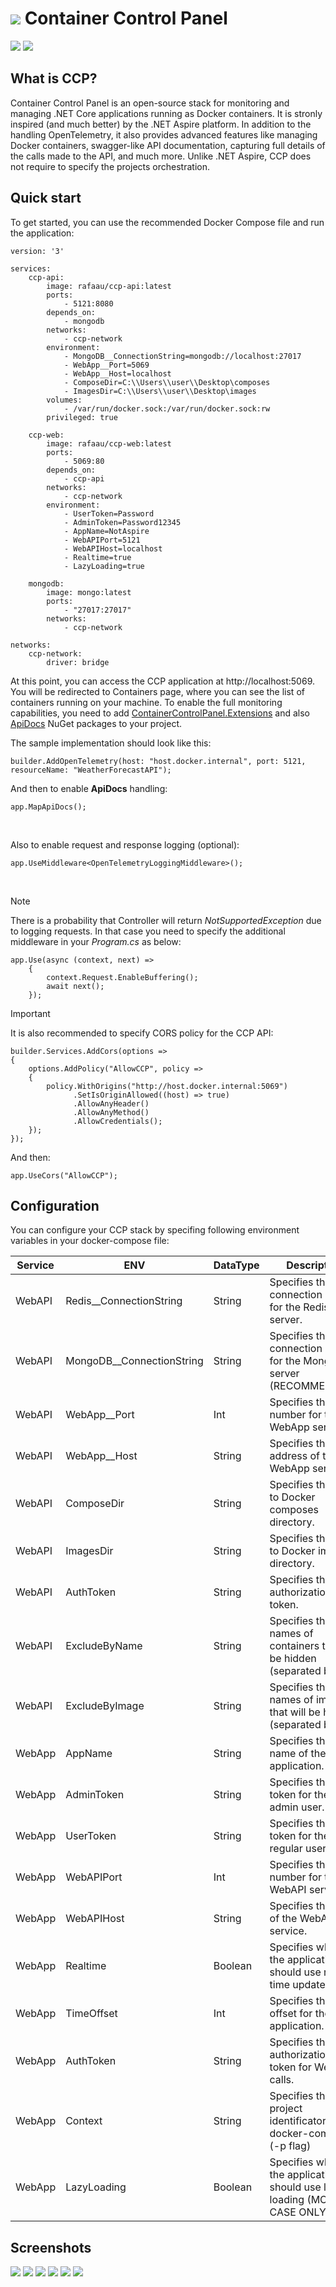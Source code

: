 <h1>
  <img src="https://i.imgur.com/rm066eX.png">
  Container Control Panel
</h1>

<p float="left">
	<img src="https://img.shields.io/badge/.NET-9.0-blue">
	<a href="https://www.nuget.org/packages/ContainerControlPanel.Extensions/">
		<img src="https://img.shields.io/badge/ContainerControlPanel.Extensions-1.0.3-blue">
	</a>
</p>

## What is CCP?
Container Control Panel is an open-source stack for monitoring and managing .NET Core applications running as Docker containers.
It is stronly inspired (and much better) by the .NET Aspire platform. In addition to the handling OpenTelemetry, it also provides
advanced features like managing Docker containers, swagger-like API documentation, capturing full details of the calls made to the
API, and much more. Unlike .NET Aspire, CCP does not require to specify the projects orchestration.

## Quick start
To get started, you can use the recommended Docker Compose file and run the application:
```
version: '3'

services:
    ccp-api:
        image: rafaau/ccp-api:latest
        ports:
            - 5121:8080
        depends_on:
            - mongodb
        networks:
            - ccp-network
        environment:
            - MongoDB__ConnectionString=mongodb://localhost:27017
            - WebApp__Port=5069
            - WebApp__Host=localhost
            - ComposeDir=C:\\Users\\user\\Desktop\composes
            - ImagesDir=C:\\Users\\user\\Desktop\images
        volumes:
            - /var/run/docker.sock:/var/run/docker.sock:rw
        privileged: true

    ccp-web:
        image: rafaau/ccp-web:latest
        ports:
            - 5069:80
        depends_on:
            - ccp-api
        networks:
            - ccp-network
        environment:
            - UserToken=Password
            - AdminToken=Password12345
            - AppName=NotAspire
            - WebAPIPort=5121
            - WebAPIHost=localhost
            - Realtime=true
            - LazyLoading=true

    mongodb:
        image: mongo:latest
        ports:
            - "27017:27017"
        networks:
            - ccp-network     

networks:
    ccp-network:
        driver: bridge

```

At this point, you can access the CCP application at http://localhost:5069. You will be redirected to Containers page, where you can
see the list of containers running on your machine. To enable the full monitoring capabilities, you need to add 
<a href="https://www.nuget.org/packages/ContainerControlPanel.Extensions/">ContainerControlPanel.Extensions</a>
and also <a href="https://www.nuget.org/packages/ApiDocs/">ApiDocs</a> NuGet packages to your project.

The sample implementation should look like this:

```
builder.AddOpenTelemetry(host: "host.docker.internal", port: 5121, resourceName: "WeatherForecastAPI");
```

And then to enable <b>ApiDocs</b> handling:

```
app.MapApiDocs();
```
<br>

Also to enable request and response logging (optional):
```
app.UseMiddleware<OpenTelemetryLoggingMiddleware>();
```
<br>

> [!NOTE]
> There is a probability that Controller will return <i>NotSupportedException</i> due to logging requests. In that case you need to specify the additional middleware in your <i>Program.cs</i> as below:

```
app.Use(async (context, next) =>
    {
        context.Request.EnableBuffering();
        await next();
    });
```

> [!IMPORTANT]
> It is also recommended to specify CORS policy for the CCP API:

```
builder.Services.AddCors(options =>
{
    options.AddPolicy("AllowCCP", policy =>
    {
        policy.WithOrigins("http://host.docker.internal:5069")
              .SetIsOriginAllowed((host) => true)
              .AllowAnyHeader()
              .AllowAnyMethod()
              .AllowCredentials();
    });
});
```

And then:

```
app.UseCors("AllowCCP");
```

## Configuration
You can configure your CCP stack by specifing following environment variables in your docker-compose file:

| Service | ENV                       | DataType   | Description                                                                |
| ------- | ------------------------- | ---------- | -------------------------------------------------------------------------- |
| WebAPI  | Redis__ConnectionString   | String     | Specifies the connection string for the Redis server.                      |
| WebAPI  | MongoDB__ConnectionString | String     | Specifies the connection string for the Mongo server (RECOMMENDED).        |
| WebAPI  | WebApp__Port              | Int        | Specifies the port number for the WebApp service.                          |
| WebAPI  | WebApp__Host              | String     | Specifies the host address of the WebApp service.                          |
| WebAPI  | ComposeDir                | String     | Specifies the path to Docker composes directory.                           |
| WebAPI  | ImagesDir                 | String     | Specifies the path to Docker images directory.                             |
| WebAPI  | AuthToken                 | String     | Specifies the authorization token.                                         |
| WebAPI  | ExcludeByName             | String     | Specifies the names of containers that will be hidden (separated by ;).    |
| WebAPI  | ExcludeByImage            | String     | Specifies the names of images that will be hidden (separated by ;).        |
| WebApp  | AppName                   | String     | Specifies the name of the application.                                     |
| WebApp  | AdminToken                | String     | Specifies the token for the admin user.                                    |
| WebApp  | UserToken                 | String     | Specifies the token for the regular user.                                  |
| WebApp  | WebAPIPort                | Int        | Specifies the port number for the WebAPI service.                          |
| WebApp  | WebAPIHost                | String     | Specifies the host of the WebAPI service.                                  |
| WebApp  | Realtime                  | Boolean    | Specifies whether the application should use real-time updates.            |
| WebApp  | TimeOffset                | Int        | Specifies the time offset for the application.                             |
| WebApp  | AuthToken                 | String     | Specifies the authorization token for WebAPI calls.                        |
| WebApp  | Context                   | String     | Specifies the project identificator for docker-compose (-p flag)           |
| WebApp  | LazyLoading               | Boolean    | Specifies whether the application should use lazy loading (MONGO CASE ONLY)|

## Screenshots

<img src="https://i.imgur.com/mPMtZjF.png">
<img src="https://i.imgur.com/gJkQAQX.png">
<img src="https://i.imgur.com/QwxgEzu.png">
<img src="https://i.imgur.com/11BVYyl.png">
<img src="https://i.imgur.com/StVtqdt.png">
<img src="https://i.imgur.com/WLWoxm1.png">
